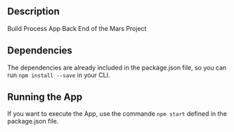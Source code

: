 ## Description
Build Process App Back End of the Mars Project

## Dependencies
The dependencies are already included in the package.json file, so you can run `npm install --save` in your CLI.

## Running the App
If you want to execute the App, use the commande `npm start` defined in the package.json file.


